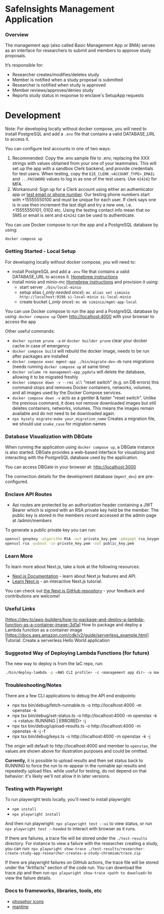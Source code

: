 # SafeInsights Management Application

### Overview

The management app (also called Basic Management App or BMA) serves as an interface for researchers to submit and members to approve study proposals.

It’s responsible for:

- Researcher creates/modifies/deletes study
- Member is notified when a study proposal is submitted
- Researcher is notified when study is approved
- Member reviews/approves/denies study
- Reports study status in response to enclave's SetupApp requests

# Development

Note: For developing locally without docker compose, you will need to install PostgreSQL and add a `.env` file that contains a valid DATABASE_URL to access it.

You can configure test accounts in one of two ways:

1. Recommended: Copy the .env.sample file to .env, replacing the XXX strings with values obtained from your one of your teammates. This will set up the app with a sandbox Clerk backend, and provide credentials for test users. When testing, copy the `E2E_CLERK_<ACCOUNT_TYPE>_EMAIL` and `...PASSWORD` values to log in as one of the test users. Use `424242` for MFA.
2. Workaround: Sign up for a Clerk account using either an authenticator app or [test email or phone number](https://clerk.com/docs/testing/test-emails-and-phones). Our testing phone numbers start with +15555550100 and must be unique for each user. If clerk says one is in use then increment the last digit and try a new one, i.e. +15555550101, 0102 etc. Using the testing contact info mean that no SMS or email is sent and `424242` can be used to authenticate.

You can use Docker compose to run the app and a PostgreSQL database by using:

`docker compose up`

### Getting Started - Local Setup

For developing locally without docker compose, you will need to:

- install PostgreSQL and add a `.env` file that contains a valid DATABASE_URL to access it. [Homebrew instructions](https://wiki.postgresql.org/wiki/Homebrew)
- install minio and minio-mc [Homebrew instructions](https://min.io/docs/minio/macos/index.html) and provision it using:
    - start server `./bin/local-minio`
    - setup alias (\__only needed once_): `mc alias set siminio http://localhost:9198 si-local-minio si-local-minio`
    - create bucket (\__only once_): `mc mb siminio/mgmt-app-local`

You can use Docker compose to run the app and a PostgreSQL database by using: `docker compose up`
Open [http://localhost:4000](http://localhost:4000) with your browser to access the app

Other useful commands:

- `docker system prune -a` or `docker builder prune` clear your docker cache in case of emergency
- `docker compose build` will rebuild the docker image, needs to be run after packages are installed
- `docker compose exec mgmnt-app ./bin/migrate-dev-db` runs migrations (needs running `docker compose up` at same time)
- `docker volume rm management-app_pgdata` will delete the database, allowing it to be migrated freshly
- `docker compose down -v --rmi all` "reset switch" (e.g. on DB errors) this command stops and removes Docker containers, networks, volumes, and all images used by the Docker Compose services.
- `docker compose down -v` acts as a gentler & faster "reset switch". Unlike the previous command, it does not remove downloaded images but still deletes containers, networks, volumes. This means the images remain available and do not need to be downloaded again.
- `npx kysely migrate:make your_migration_name` Creates a migration file, we should use `snake_case` for migration names

### Database Visualization with DBGate

When running the application using `docker compose up`, a DBGate instance is also started. DBGate provides a web-based interface for visualizing and interacting with the PostgreSQL database used by the application.

You can access DBGate in your browser at: [http://localhost:3000](http://localhost:3000)

The connection details for the development database (`mgmnt_dev`) are pre-configured.

### Enclave API Routes

- Api routes are protected by an authorization header containing a JWT Bearer which is signed with an RSA private key held be the member. The public key is stored in the members record accessed at the admin page at /admin/members

To generate a public private key you can run:

```bash
openssl genpkey -algorithm RSA -out private_key.pem -pkeyopt rsa_keygen_bits:4096
openssl rsa -pubout -in private_key.pem -out public_key.pem
```

### Learn More

To learn more about Next.js, take a look at the following resources:

- [Next.js Documentation](https://nextjs.org/docs) - learn about Next.js features and API.
- [Learn Next.js](https://nextjs.org/learn) - an interactive Next.js tutorial.

You can check out [the Next.js GitHub repository](https://github.com/vercel/next.js) - your feedback and contributions are welcome!

### Useful Links

[https://dev.to/aws-builders/how-to-package-and-deploy-a-lambda-function-as-a-container-image-3d1a] How to package and deploy a Lambda function as a container image
[https://docs.aws.amazon.com/cdk/v2/guide/serverless_example.html] Tutorial: Create a serverless Hello World application

### Suggested Way of Deploying Lambda Functions (for future)

The new way to deploy is from the IaC repo, run:

```bash
./bin/deploy-lambda -p <AWS CLI profile> -c <management app dir> -a managementApp
```

### Troubleshooting/Notes

There are a few CLI applications to debug the API end endpoints:

- npx tsx bin/debug/fetch-runnable.ts -o http://localhost:4000 -m openstax -k <path to private key>
- npx tsx bin/debug/set-status.ts -o http://localhost:4000 -m openstax -k <path to private key> -s <status: RUNNING | ERRORED> -j <uuid of job>
- npx tsx bin/debug/upload-results.ts -o http://localhost:4000 -m openstax -k <path to private key> -j <uuid of job> -f <path to file to upload as results>
- npx tsx bin/debug/keys.ts -o http://localhost:4000 -m openstax -k <path to private key> -j <uuid of job>

The origin will default to http://localhost:4000 and member to `openstax`, the values are shown above for illustration purposes and could be omitted.

**Currently,** it is possible to upload results and then set status back to RUNNING to force the run to re-appear in the runnable api results and repeatedly upload files. while useful for testing, do not depend on that behavior: it's likely we'll not allow it in later versions.

### Testing with Playwright

To run playwright tests locally, you'll need to install playwright:

- `npm install`
- `npx playwright install`

And then run playwright: `npx playwright test --ui` to view status, or run `npx playwright test --headed` to interact with browser as it runs.

If there are failures, a trace file will be stored under the `./test-results` directory. For instance to view a failure with the researcher creating a study, you can run: `npx playwright show-trace ./test-results/researcher-create-study-app-researcher-creates-a-study-chromium/trace.zip`

If there are playwright failures on GitHub actions, the trace file will be stored under the "Artifacts" section of the code run. You can download the trace.zip and then run `npx playwright show-trace <path to download>` to view the failure details.

### Docs to frameworks, libraries, tools, etc

- [phosphor icons](https://phosphoricons.com/)
- [mantine](https://mantine.dev)
